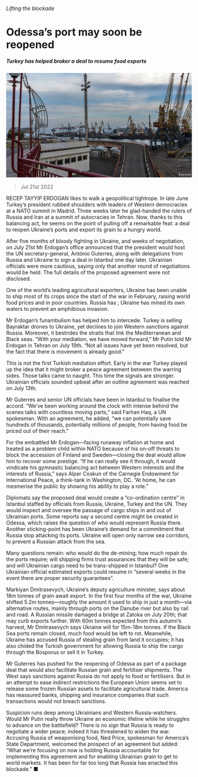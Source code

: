 ###### Lifting the blockade

# Odessa’s port may soon be reopened 

##### Turkey has helped broker a deal to resume food exports 

![image](images/20220723_EUP502.jpg) 

> Jul 21st 2022 


RECEP TAYYIP ERDOGAN likes to walk a geopolitical tightrope. In late June Turkey’s president rubbed shoulders with leaders of Western democracies at a NATO summit in Madrid. Three weeks later he glad-handed the rulers of Russia and Iran at a summit of autocracies in Tehran. Now, thanks to this balancing act, he seems on the point of pulling off a remarkable feat: a deal to reopen Ukraine’s ports and export its grain to a hungry world.

After five months of bloody fighting in Ukraine, and weeks of negotiation, on July 21st Mr Erdogan’s office announced that the president would host the UN secretary-general, António Guterres, along with delegations from Russia and Ukraine to sign a deal in Istanbul one day later. Ukrainian officials were more cautious, saying only that another round of negotiations would be held. The full details of the proposed agreement were not disclosed. 

One of the world’s leading agricultural exporters, Ukraine has been unable to ship most of its crops since the start of the war in February, raising world food prices and  in poor countries. Russia has ; Ukraine has mined its own waters to prevent an amphibious invasion.

Mr Erdogan’s funambulism has helped him to intercede. Turkey is selling Bayraktar drones to Ukraine, yet declines to join Western sanctions against Russia. Moreover, it bestrides the straits that link the Mediterranean and Black seas. “With your mediation, we have moved forward,” Mr Putin told Mr Erdogan in Tehran on July 19th. “Not all issues have yet been resolved, but the fact that there is movement is already good.” 

This is not the first Turkish mediation effort. Early in the war Turkey played up the idea that it might broker a peace agreement between the warring sides. Those talks came to naught. This time the signals are stronger. Ukrainian officials sounded upbeat after an outline agreement was reached on July 13th. 

Mr Guterres and senior UN officials have been in Istanbul to finalise the accord. “We’ve been working around the clock with intense behind the scenes talks with countless moving parts,” said Farhan Haq, a UN spokesman. With an agreement, he added, “we can potentially save hundreds of thousands, potentially millions of people, from having food be priced out of their reach.”

For the embattled Mr Erdogan—facing runaway inflation at home and treated as a problem child within NATO because of his on-off threats to block the accession of Finland and Sweden—closing the deal would allow him to recover some prestige. “If he can really see it through, it would vindicate his gymnastic balancing act between Western interests and the interests of Russia,” says Alper Coskun of the Carnegie Endowment for International Peace, a think-tank in Washington, DC. “At home, he can mesmerise the public by showing his ability to play a role.”

Diplomats say the proposed deal would create a “co-ordination centre” in Istanbul staffed by officials from Russia, Ukraine, Turkey and the UN. They would inspect and oversee the passage of cargo ships in and out of Ukrainian ports. Some reports say a second centre might be created in Odessa, which raises the question of who would represent Russia there. Another sticking-point has been Ukraine’s demand for a commitment that Russia stop attacking its ports. Ukraine will open only narrow sea corridors, to prevent a Russian attack from the sea.

Many questions remain: who would do the de-mining; how much repair do the ports require; will shipping firms trust assurances that they will be safe; and will Ukrainian cargo need to be trans-shipped in Istanbul? One Ukrainian official estimated exports could resume in “several weeks in the event there are proper security guarantees”.

Markiyan Dmitrasevych, Ukraine’s deputy agriculture minister, says about 18m tonnes of grain await export. In the first four months of the war, Ukraine shifted 5.2m tonnes—roughly the amount it used to ship in just a month—via alternative routes, mainly through ports on the Danube river but also by rail and road. A Russian missile damaged a bridge at Zatoka on July 20th; that may curb exports further. With 60m tonnes expected from this autumn’s harvest, Mr Dmitrasevych says Ukraine will  for 15m-18m tonnes. If the Black Sea ports remain closed, much food would be left to rot. Meanwhile, Ukraine has accused Russia of stealing grain from land it occupies; it has also chided the Turkish government for allowing Russia to ship the cargo through the Bosporus or sell it in Turkey.

Mr Guterres has pushed for the reopening of Odessa as part of a package deal that would also facilitate Russian grain and fertiliser shipments. The West says sanctions against Russia do not apply to food or fertilisers. But in an attempt to ease indirect restrictions the European Union seems set to release some frozen Russian assets to facilitate agricultural trade. America has reassured banks, shipping and insurance companies that such transactions would not breach sanctions.

Suspicion runs deep among Ukrainians and Western Russia-watchers. Would Mr Putin really throw Ukraine an economic lifeline while he struggles to advance on the battlefield? There is no sign that Russia is ready to negotiate a wider peace; indeed it has threatened to widen the war. Accusing Russia of weaponising food, Ned Price, spokesman for America’s State Department, welcomed the prospect of an agreement but added: “What we’re focusing on now is holding Russia accountable for implementing this agreement and for enabling Ukrainian grain to get to world markets. It has been for far too long that Russia has enacted this blockade.” ■


